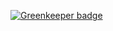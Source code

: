 

[![Greenkeeper badge](https://badges.greenkeeper.io/stevenfitzpatrick/fitzy.svg)](https://greenkeeper.io/)